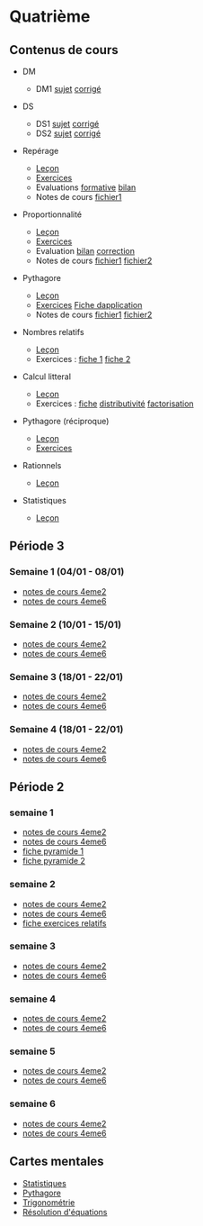 # Quatrième

## Contenus de cours

- DM
    - DM1 [sujet](./4eme/dm/q-dm-1.pdf) [corrigé](./4eme/dm/q-dm-1-corr.pdf)
    
- DS
    - DS1 [sujet](./4eme/dm/q-ds-1.pdf) [corrigé](./4eme/dm/q-ds-1-corr.pdf)
    - DS2 [sujet](./4eme/dm/q-ds-2.pdf) [corrigé](./4eme/dm/q-ds-2-corr.pdf)

- Repérage
    - [Leçon](./4eme/ch1/q-ch1-reperage-cours.pdf)
    - [Exercices](./4eme/ch1/q-ch1-reperage-exercices.pdf)
    - Evaluations [formative](./4eme/ch1/q-ch1-reperage-formatif.pdf) [bilan](./4eme/q-ch1-reperage-bilan.pdf)
    - Notes de cours [fichier1](./4eme/ch1/q-ch1-reperage-note1.pdf)
    
- Proportionnalité
    - [Leçon](./4eme/ch2/q-ch2-proportionnalite-1-cours.pdf)
    - [Exercices](./4eme/ch2/q-ch2-proportionnalite-1-exercices.pdf)
    - Evaluation [bilan](./4eme/ch2/q-ch2-proportionnalite-1-bilan.pdf) [correction](./4eme/ch2/q-ch2-proportionnalite-1-ds-cor.pdf)
    - Notes de cours [fichier1](./4eme/ch2/q-ch2-proportionnalite-note1.pdf) [fichier2](./4eme/ch2/q-ch2-proportionnalite-note2.pdf)
    
- Pythagore 
    - [Leçon](./4eme/ch3/q-ch3-pythagore-1-cours.pdf)
    - [Exercices](./4eme/ch3/q-ch3-pythagore-1-exercices.pdf) [Fiche dapplication](./4eme/ch3/q-ch3-pythagore-1-applications.pdf)
    - Notes de cours [fichier1](./4eme/ch3/q-ch3-pythagore-1-note1.pdf) [fichier2]()
    
- Nombres relatifs
    - [Leçon](./4eme/ch4/q-ch4-relatifs-2-cours.pdf)
    - Exercices : [fiche 1](./4eme/ch4/q-ch4-relatifs-2-exercices.pdf) [fiche 2](./4eme/ch4/q-ch4-relatifs-2-exercices-2.pdf)
    
- Calcul litteral
    - [Leçon](./4eme/ch5/q-ch5-calcul-litteral-cours.pdf)
    - Exercices : [fiche](./4eme/ch5/q-ch5-calcul-litteral-exercices.pdf)  [distributivité](./4eme/ch5/q-ch5-calcul-litteral-distributivite.pdf)  [factorisation](./4eme/ch5/q-ch5-calcul-litteral-factorisation.pdf)
    
- Pythagore (réciproque)
    - [Leçon](./4eme/ch6/q-ch6-pythagore-2-cours.pdf)
    - [Exercices](./4eme/ch6/q-ch6-pythagore-2-exercices.pdf)
    
- Rationnels
    - [Leçon](./4eme/ch7/q-ch7-rationnels-cours.pdf)
    
- Statistiques
    - [Leçon](./4eme/ch8/q-ch8-statistiques-cours.pdf)

## Période 3
### Semaine 1 (04/01 - 08/01)
- [notes de cours 4eme2](./4eme/notes-cours/4eme2-periode3-sem1.pdf)
- [notes de cours 4eme6](./4eme/notes-cours/4eme6-periode3-sem1.pdf)
    
### Semaine 2 (10/01 - 15/01)
- [notes de cours 4eme2](./4eme/notes-cours/4eme2-periode3-sem2.pdf)
- [notes de cours 4eme6](./4eme/notes-cours/4eme6-periode3-sem2.pdf)
    
### Semaine 3 (18/01 - 22/01)
- [notes de cours 4eme2](./4eme/notes-cours/4eme2-periode3-sem3.pdf)
- [notes de cours 4eme6](./4eme/notes-cours/4eme6-periode3-sem3.pdf)

### Semaine 4 (18/01 - 22/01)
- [notes de cours 4eme2](./4eme/notes-cours/4eme2-periode3-sem4.pdf)
- [notes de cours 4eme6](./4eme/notes-cours/4eme6-periode3-sem4.pdf)

## Période 2
### semaine 1

- [notes de cours 4eme2](./4eme/notes-cours/4eme2-periode2-sem1.pdf)
- [notes de cours 4eme6](./4eme/notes-cours/4eme6-periode2-sem1.pdf)
- [fiche pyramide 1](./4eme/ch4/q-ch4-relatifs-pyramide-1.pdf)
- [fiche pyramide 2](./4eme/ch4/q-ch4-relatifs-pyramide-2.pdf)

### semaine 2

- [notes de cours 4eme2](./4eme/notes-cours/4eme2-periode2-sem2.pdf)
- [notes de cours 4eme6](./4eme/notes-cours/4eme6-periode2-sem2.pdf)
- [fiche exercices relatifs](./4eme/ch4/q-ch4-relatifs-2-calculs.pdf)

### semaine 3

- [notes de cours 4eme2](./4eme/notes-cours/4eme2-periode2-sem3.pdf)
- [notes de cours 4eme6](./4eme/notes-cours/4eme6-periode2-sem3.pdf)

### semaine 4

- [notes de cours 4eme2](./4eme/notes-cours/4eme2-periode2-sem4.pdf)
- [notes de cours 4eme6](./4eme/notes-cours/4eme6-periode2-sem4.pdf)

### semaine 5

- [notes de cours 4eme2](./4eme/notes-cours/4eme2-periode2-sem5.pdf)
- [notes de cours 4eme6](./4eme/notes-cours/4eme6-periode2-sem5.pdf)

### semaine 6

- [notes de cours 4eme2](./4eme/notes-cours/4eme2-periode2-sem6.pdf)
- [notes de cours 4eme6](./4eme/notes-cours/4eme6-periode2-sem6.pdf)

## Cartes mentales

- [Statistiques](./3eme/cartes/t-carte-statistiques.pdf)
- [Pythagore](./3eme/cartes/t-carte-pythagore.pdf)
- [Trigonométrie](./3eme/cartes/t-carte-trigonometrie.pdf)
- [Résolution d'équations](./3eme/cartes/t-carte-equations.pdf)